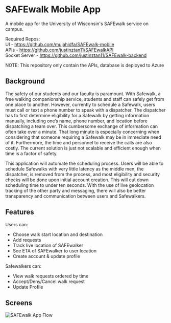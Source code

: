 # SAFEwalk Mobile App

A mobile app for the University of Wisconsin's SAFEwalk service on campus.

Required Repos: 
<br>UI - https://github.com/mujahidfa/SAFEwalk-mobile
<br>APIs - https://github.com/justinztan11/SAFEwalkAPI
<br>Socket Server - https://github.com/justinztan11/SAFEwalk-backend

NOTE: This repository only contain the APIs, database is deployed to Azure

## Background
The safety of our students and our faculty is paramount. With Safewalk, a free walking companionship service, students and staff can safely get from one place to another. However, currently to schedule a Safewalk, users must call or text a phone number to speak with a dispatcher. The dispatcher has to first determine eligibility for a Safewalk by getting information manually, including one’s name, phone number, and location before dispatching a team over. This cumbersome exchange of information can often take over a minute. That long minute is especially concerning when considering that someone requiring a Safewalk may be in immediate need of it. Furthermore, the time and personnel to receive the calls are also costly. The current solution is just not scalable and efficient enough when time is a factor of safety.

This application will automate the scheduling process. Users will be able to schedule Safewalks with very little latency as the middle men, the dispatcher, is removed from the process, and most eligibility and security checks will be done upon initial account creation. This will cut down scheduling time to under ten seconds. With the use of live geolocation tracking of the other party and messaging, there will also be better transparency and communication between users and Safewalkers. 

## Features
Users can:
- Choose walk start location and  destination
- Add requests
- Track live location of SAFEwalker
- See ETA of SAFEwalker to user location
- Create account & update profile 

Safewalkers can:
- View walk requests ordered by time
- Accept/Deny/Cancel walk request
- Update Profile

## Screens
![SAFEwalk App Flow](https://github.com/justinztan11/SAFEwalkAPI/blob/master/flowpic.JPG)
